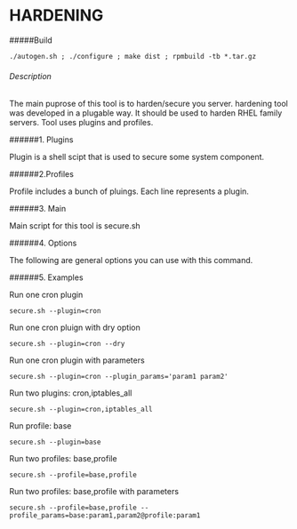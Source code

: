 # HARDENING


#####Build

```./autogen.sh ; ./configure ; make dist ; rpmbuild -tb *.tar.gz```



###### Description
The main puprose of this tool is to harden/secure you server.
hardening tool was developed in a plugable way. It should be used to harden RHEL family servers. Tool uses plugins and profiles.

######1. Plugins

Plugin is a shell scipt that is used to secure some system component.

######2.Profiles

Profile includes a bunch of pluings. Each line represents a plugin. 

######3. Main

Main script for this tool is secure.sh

######4. Options

The following are general options you can use with this command.

######5. Examples

Run one cron plugin

```secure.sh --plugin=cron```

Run one cron pluign with dry option

```secure.sh --plugin=cron --dry```

Run one cron plugin with parameters

```secure.sh --plugin=cron --plugin_params='param1 param2'```

Run two plugins: cron,iptables_all

```secure.sh --plugin=cron,iptables_all```

Run profile: base

```secure.sh --plugin=base```

Run two profiles: base,profile

```secure.sh --profile=base,profile```

Run two profiles: base,profile with parameters

```secure.sh --profile=base,profile --profile_params=base:param1,param2@profile:param1```

